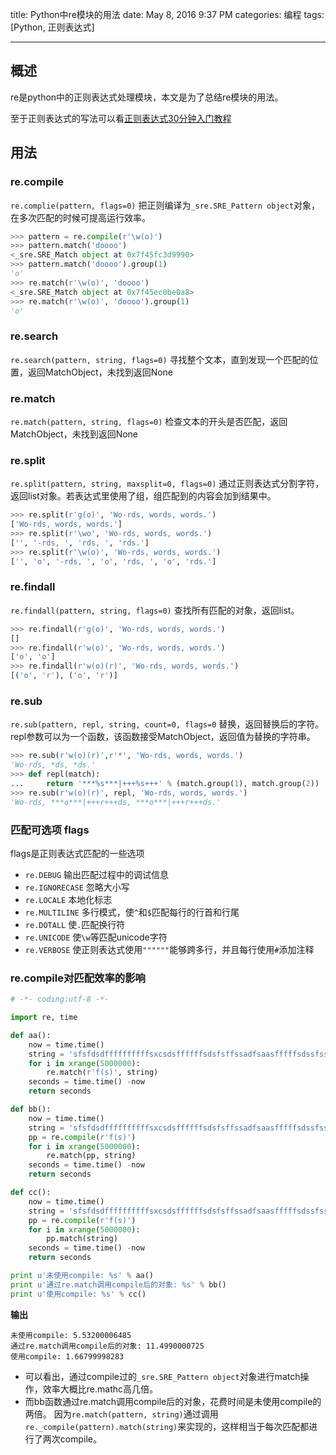 title: Python中re模块的用法
date: May 8, 2016 9:37 PM
categories: 编程
tags: [Python, 正则表达式]


----

## 概述
re是python中的正则表达式处理模块，本文是为了总结re模块的用法。

至于正则表达式的写法可以看[正则表达式30分钟入门教程](http://deerchao.net/tutorials/regex/regex.htm)

## 用法
### re.compile
`re.complie(pattern, flags=0)`
把正则编译为`_sre.SRE_Pattern object`对象，在多次匹配的时候可提高运行效率。
```python
>>> pattern = re.compile(r'\w(o)')
>>> pattern.match('doooo')
<_sre.SRE_Match object at 0x7f45fc3d9990>
>>> pattern.match('doooo').group(1)
'o'
>>> re.match(r'\w(o)', 'doooo')
<_sre.SRE_Match object at 0x7f45ec0be0a8>
>>> re.match(r'\w(o)', 'doooo').group(1)
'o'
```
<!--more-->
### re.search
`re.search(pattern, string, flags=0)`
寻找整个文本，直到发现一个匹配的位置，返回MatchObject，未找到返回None

### re.match
`re.match(pattern, string, flags=0)`
检查文本的开头是否匹配，返回MatchObject，未找到返回None

### re.split
`re.split(pattern, string, maxsplit=0, flags=0)`
通过正则表达式分割字符，返回list对象。若表达式里使用了组，组匹配到的内容会加到结果中。
```python
>>> re.split(r'g(o)', 'Wo-rds, words, words.')
['Wo-rds, words, words.']
>>> re.split(r'\wo', 'Wo-rds, words, words.')
['', '-rds, ', 'rds, ', 'rds.']
>>> re.split(r'\w(o)', 'Wo-rds, words, words.')
['', 'o', '-rds, ', 'o', 'rds, ', 'o', 'rds.']
```
### re.findall
`re.findall(pattern, string, flags=0)`
查找所有匹配的对象，返回list。
```python
>>> re.findall(r'g(o)', 'Wo-rds, words, words.')
[]
>>> re.findall(r'w(o)', 'Wo-rds, words, words.')
['o', 'o']
>>> re.findall(r'w(o)(r)', 'Wo-rds, words, words.')
[('o', 'r'), ('o', 'r')]
```

### re.sub
`re.sub(pattern, repl, string, count=0, flags=0`
替换，返回替换后的字符。
repl参数可以为一个函数，该函数接受MatchObject，返回值为替换的字符串。
```python
>>> re.sub(r'w(o)(r)',r'*', 'Wo-rds, words, words.')
'Wo-rds, *ds, *ds.'
>>> def repl(match):
...     return '***%s***|+++%s+++' % (match.group(1), match.group(2))
>>> re.sub(r'w(o)(r)', repl, 'Wo-rds, words, words.')
'Wo-rds, ***o***|+++r+++ds, ***o***|+++r+++ds.'
```

### 匹配可选项 flags
flags是正则表达式匹配的一些选项
- `re.DEBUG`  输出匹配过程中的调试信息
- `re.IGNORECASE`  忽略大小写
- `re.LOCALE`  本地化标志
- `re.MULTILINE`  多行模式，使`^`和`$`匹配每行的行首和行尾
- `re.DOTALL`  使`.`匹配换行符
- `re.UNICODE`  使`\w`等匹配unicode字符
- `re.VERBOSE`  使正则表达式使用`""""""`能够跨多行，并且每行使用`#`添加注释

### re.compile对匹配效率的影响
```python
# -*- coding:utf-8 -*-

import re, time

def aa():
    now = time.time()
    string = 'sfsfdsdffffffffffsxcsdsffffffsdsfsffssadfsaasfffffsdssfssssdsdcvfgbdgssdfvdfsss'
    for i in xrange(5000000):
        re.match(r'f(s)', string)
    seconds = time.time() -now
    return seconds

def bb():
    now = time.time()
    string = 'sfsfdsdffffffffffsxcsdsffffffsdsfsffssadfsaasfffffsdssfssssdsdcvfgbdgssdfvdfsss'
    pp = re.compile(r'f(s)')
    for i in xrange(5000000):
        re.match(pp, string)
    seconds = time.time() -now
    return seconds

def cc():
    now = time.time()
    string = 'sfsfdsdffffffffffsxcsdsffffffsdsfsffssadfsaasfffffsdssfssssdsdcvfgbdgssdfvdfsss'
    pp = re.compile(r'f(s)')
    for i in xrange(5000000):
        pp.match(string)
    seconds = time.time() -now
    return seconds

print u'未使用compile: %s' % aa()
print u'通过re.match调用compile后的对象: %s' % bb()
print u'使用compile: %s' % cc()
```

**输出**
```
未使用compile: 5.53200006485
通过re.match调用compile后的对象: 11.4990000725
使用compile: 1.66799998283
```

* 可以看出，通过compile过的`_sre.SRE_Pattern object`对象进行match操作，效率大概比re.mathc高几倍。
* 而bb函数通过re.match调用compile后的对象，花费时间是未使用compile的两倍。
因为`re.match(pattern, string)`通过调用`re._compile(pattern).match(string)`来实现的，这样相当于每次匹配都进行了两次compile。
